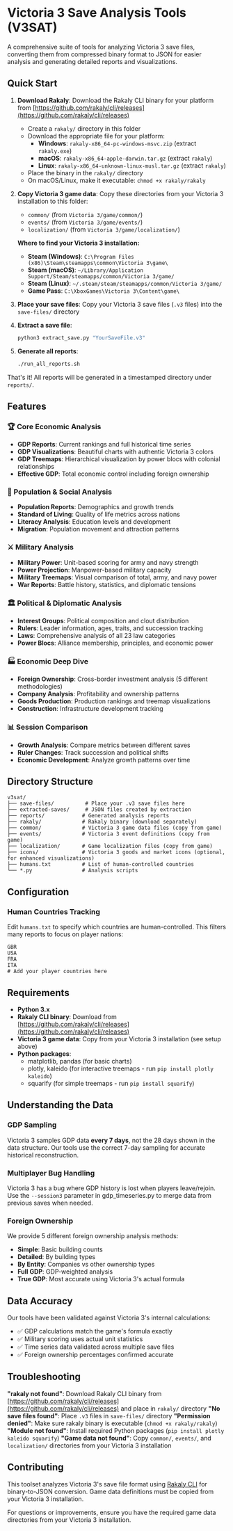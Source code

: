 # Victoria 3 Save Analysis Tools (V3SAT)

A comprehensive suite of tools for analyzing Victoria 3 save files, converting them from compressed binary format to JSON for easier analysis and generating detailed reports and visualizations.

## Quick Start

1. **Download Rakaly**: Download the Rakaly CLI binary for your platform from [https://github.com/rakaly/cli/releases](https://github.com/rakaly/cli/releases)
   - Create a `rakaly/` directory in this folder
   - Download the appropriate file for your platform:
     - **Windows**: `rakaly-x86_64-pc-windows-msvc.zip` (extract `rakaly.exe`)
     - **macOS**: `rakaly-x86_64-apple-darwin.tar.gz` (extract `rakaly`)
     - **Linux**: `rakaly-x86_64-unknown-linux-musl.tar.gz` (extract `rakaly`)
   - Place the binary in the `rakaly/` directory
   - On macOS/Linux, make it executable: `chmod +x rakaly/rakaly`

2. **Copy Victoria 3 game data**: Copy these directories from your Victoria 3 installation to this folder:
   - `common/` (from `Victoria 3/game/common/`)
   - `events/` (from `Victoria 3/game/events/`)  
   - `localization/` (from `Victoria 3/game/localization/`)
   
   **Where to find your Victoria 3 installation:**
   - **Steam (Windows)**: `C:\Program Files (x86)\Steam\steamapps\common\Victoria 3\game\`
   - **Steam (macOS)**: `~/Library/Application Support/Steam/steamapps/common/Victoria 3/game/`
   - **Steam (Linux)**: `~/.steam/steam/steamapps/common/Victoria 3/game/`
   - **Game Pass**: `C:\XboxGames\Victoria 3\Content\game\`

3. **Place your save files**: Copy your Victoria 3 save files (`.v3` files) into the `save-files/` directory

4. **Extract a save file**:
   ```bash
   python3 extract_save.py "YourSaveFile.v3"
   ```

5. **Generate all reports**:
   ```bash
   ./run_all_reports.sh
   ```

That's it! All reports will be generated in a timestamped directory under `reports/`.

## Features

### 🏆 Core Economic Analysis
- **GDP Reports**: Current rankings and full historical time series
- **GDP Visualizations**: Beautiful charts with authentic Victoria 3 colors
- **GDP Treemaps**: Hierarchical visualization by power blocs with colonial relationships
- **Effective GDP**: Total economic control including foreign ownership

### 👥 Population & Social Analysis
- **Population Reports**: Demographics and growth trends
- **Standard of Living**: Quality of life metrics across nations
- **Literacy Analysis**: Education levels and development
- **Migration**: Population movement and attraction patterns

### ⚔️ Military Analysis
- **Military Power**: Unit-based scoring for army and navy strength
- **Power Projection**: Manpower-based military capacity
- **Military Treemaps**: Visual comparison of total, army, and navy power
- **War Reports**: Battle history, statistics, and diplomatic tensions

### 🏛️ Political & Diplomatic Analysis
- **Interest Groups**: Political composition and clout distribution
- **Rulers**: Leader information, ages, traits, and succession tracking
- **Laws**: Comprehensive analysis of all 23 law categories
- **Power Blocs**: Alliance membership, principles, and economic power

### 🏭 Economic Deep Dive
- **Foreign Ownership**: Cross-border investment analysis (5 different methodologies)
- **Company Analysis**: Profitability and ownership patterns
- **Goods Production**: Production rankings and treemap visualizations
- **Construction**: Infrastructure development tracking

### 📊 Session Comparison
- **Growth Analysis**: Compare metrics between different saves
- **Ruler Changes**: Track succession and political shifts
- **Economic Development**: Analyze growth patterns over time

## Directory Structure

```
v3sat/
├── save-files/          # Place your .v3 save files here
├── extracted-saves/     # JSON files created by extraction
├── reports/            # Generated analysis reports
├── rakaly/             # Rakaly binary (download separately)
├── common/             # Victoria 3 game data files (copy from game)
├── events/             # Victoria 3 event definitions (copy from game)
├── localization/       # Game localization files (copy from game)
├── icons/              # Victoria 3 goods and market icons (optional, for enhanced visualizations)
├── humans.txt          # List of human-controlled countries
└── *.py                # Analysis scripts
```

## Configuration

### Human Countries Tracking
Edit `humans.txt` to specify which countries are human-controlled. This filters many reports to focus on player nations:

```
GBR
USA
FRA
ITA
# Add your player countries here
```

## Requirements

- **Python 3.x**
- **Rakaly CLI binary**: Download from [https://github.com/rakaly/cli/releases](https://github.com/rakaly/cli/releases)
- **Victoria 3 game data**: Copy from your Victoria 3 installation (see setup above)
- **Python packages**: 
  - matplotlib, pandas (for basic charts)
  - plotly, kaleido (for interactive treemaps - run `pip install plotly kaleido`)
  - squarify (for simple treemaps - run `pip install squarify`)

## Understanding the Data

### GDP Sampling
Victoria 3 samples GDP data **every 7 days**, not the 28 days shown in the data structure. Our tools use the correct 7-day sampling for accurate historical reconstruction.

### Multiplayer Bug Handling
Victoria 3 has a bug where GDP history is lost when players leave/rejoin. Use the `--session3` parameter in gdp_timeseries.py to merge data from previous saves when needed.

### Foreign Ownership
We provide 5 different foreign ownership analysis methods:
- **Simple**: Basic building counts
- **Detailed**: By building types
- **By Entity**: Companies vs other ownership types
- **Full GDP**: GDP-weighted analysis
- **True GDP**: Most accurate using Victoria 3's actual formula

## Data Accuracy

Our tools have been validated against Victoria 3's internal calculations:
- ✅ GDP calculations match the game's formula exactly
- ✅ Military scoring uses actual unit statistics
- ✅ Time series data validated across multiple save files
- ✅ Foreign ownership percentages confirmed accurate

## Troubleshooting

**"rakaly not found"**: Download Rakaly CLI binary from [https://github.com/rakaly/cli/releases](https://github.com/rakaly/cli/releases) and place in `rakaly/` directory
**"No save files found"**: Place `.v3` files in `save-files/` directory
**"Permission denied"**: Make sure rakaly binary is executable (`chmod +x rakaly/rakaly`)
**"Module not found"**: Install required Python packages (`pip install plotly kaleido squarify`)
**"Game data not found"**: Copy `common/`, `events/`, and `localization/` directories from your Victoria 3 installation

## Contributing

This toolset analyzes Victoria 3's save file format using [Rakaly CLI](https://github.com/rakaly/cli) for binary-to-JSON conversion. Game data definitions must be copied from your Victoria 3 installation.

For questions or improvements, ensure you have the required game data directories from your Victoria 3 installation.
